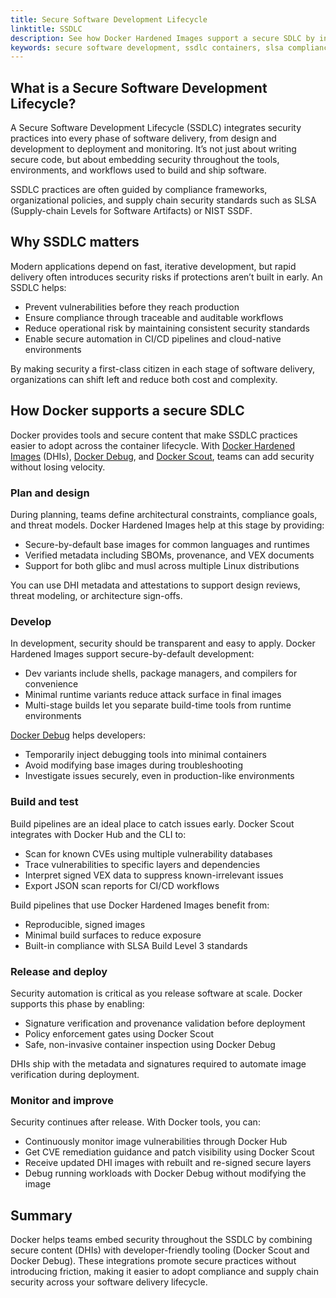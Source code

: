 ```yaml
---
title: Secure Software Development Lifecycle
linktitle: SSDLC
description: See how Docker Hardened Images support a secure SDLC by integrating with scanning, signing, and debugging tools.
keywords: secure software development, ssdlc containers, slsa compliance, docker scout integration, secure container debugging
---
```


## What is a Secure Software Development Lifecycle?

A Secure Software Development Lifecycle (SSDLC) integrates security practices
into every phase of software delivery, from design and development to deployment
and monitoring. It’s not just about writing secure code, but about embedding
security throughout the tools, environments, and workflows used to build and
ship software.

SSDLC practices are often guided by compliance frameworks, organizational
policies, and supply chain security standards such as SLSA (Supply-chain Levels
for Software Artifacts) or NIST SSDF.

## Why SSDLC matters

Modern applications depend on fast, iterative development, but rapid delivery
often introduces security risks if protections aren’t built in early. An SSDLC
helps:

- Prevent vulnerabilities before they reach production
- Ensure compliance through traceable and auditable workflows
- Reduce operational risk by maintaining consistent security standards
- Enable secure automation in CI/CD pipelines and cloud-native environments

By making security a first-class citizen in each stage of software delivery,
organizations can shift left and reduce both cost and complexity.

## How Docker supports a secure SDLC

Docker provides tools and secure content that make SSDLC practices easier to
adopt across the container lifecycle. With [Docker Hardened
Images](../_index.md) (DHIs), [Docker
Debug](../../../reference/cli/docker/debug.md), and [Docker
Scout](../../../manuals/scout/_index.md), teams can add security without losing
velocity.

### Plan and design

During planning, teams define architectural constraints, compliance goals, and
threat models. Docker Hardened Images help at this stage by providing:

- Secure-by-default base images for common languages and runtimes
- Verified metadata including SBOMs, provenance, and VEX documents
- Support for both glibc and musl across multiple Linux distributions

You can use DHI metadata and attestations to support design reviews, threat
modeling, or architecture sign-offs.

### Develop

In development, security should be transparent and easy to apply. Docker
Hardened Images support secure-by-default development:

- Dev variants include shells, package managers, and compilers for convenience
- Minimal runtime variants reduce attack surface in final images
- Multi-stage builds let you separate build-time tools from runtime environments

[Docker Debug](../../../reference/cli/docker/debug.md) helps developers:

- Temporarily inject debugging tools into minimal containers
- Avoid modifying base images during troubleshooting
- Investigate issues securely, even in production-like environments

### Build and test

Build pipelines are an ideal place to catch issues early. Docker Scout
integrates with Docker Hub and the CLI to:

- Scan for known CVEs using multiple vulnerability databases
- Trace vulnerabilities to specific layers and dependencies
- Interpret signed VEX data to suppress known-irrelevant issues
- Export JSON scan reports for CI/CD workflows

Build pipelines that use Docker Hardened Images benefit from:

- Reproducible, signed images
- Minimal build surfaces to reduce exposure
- Built-in compliance with SLSA Build Level 3 standards

### Release and deploy

Security automation is critical as you release software at scale. Docker
supports this phase by enabling:

- Signature verification and provenance validation before deployment
- Policy enforcement gates using Docker Scout
- Safe, non-invasive container inspection using Docker Debug

DHIs ship with the metadata and signatures required to automate image
verification during deployment.

### Monitor and improve

Security continues after release. With Docker tools, you can:

- Continuously monitor image vulnerabilities through Docker Hub
- Get CVE remediation guidance and patch visibility using Docker Scout
- Receive updated DHI images with rebuilt and re-signed secure layers
- Debug running workloads with Docker Debug without modifying the image

## Summary

Docker helps teams embed security throughout the SSDLC by combining secure
content (DHIs) with developer-friendly tooling (Docker Scout and Docker Debug).
These integrations promote secure practices without introducing friction, making
it easier to adopt compliance and supply chain security across your software
delivery lifecycle.